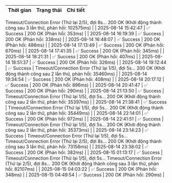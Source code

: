 | Thời gian | Trạng thái | Chi tiết |
|---|---|---|
Timeout/Connection Error (Thử lại 2/5), đợi 8s...
200 OK (Khởi động thành công sau 3 lần thử, phản hồi: 102575ms) |
| 2025-08-14 15:42:47 | ✅ Success | 200 OK (Phản hồi: 353ms) |
| 2025-08-14 16:19:39 | ✅ Success | 200 OK (Phản hồi: 338ms) |
| 2025-08-14 16:48:07 | ✅ Success | 200 OK (Phản hồi: 486ms) |
| 2025-08-14 17:13:49 | ✅ Success | 200 OK (Phản hồi: 670ms) |
| 2025-08-14 17:41:35 | ✅ Success | 200 OK (Phản hồi: 345ms) |
| 2025-08-14 18:21:31 | ✅ Success | 200 OK (Phản hồi: 407ms) |
| 2025-08-14 18:51:37 | ✅ Success | 200 OK (Phản hồi: 326ms) |
| 2025-08-14 19:12:44 | ✅ Success | Timeout/Connection Error (Thử lại 1/5), đợi 5s...
200 OK (Khởi động thành công sau 2 lần thử, phản hồi: 35460ms) |
| 2025-08-14 19:34:54 | ✅ Success | 200 OK (Phản hồi: 408ms) |
| 2025-08-14 20:17:12 | ✅ Success | 200 OK (Phản hồi: 896ms) |
| 2025-08-14 20:41:47 | ✅ Success | 200 OK (Phản hồi: 290ms) |
| 2025-08-14 21:13:50 | ✅ Success | Timeout/Connection Error (Thử lại 1/5), đợi 5s...
200 OK (Khởi động thành công sau 2 lần thử, phản hồi: 35397ms) |
| 2025-08-14 21:38:41 | ✅ Success | Timeout/Connection Error (Thử lại 1/5), đợi 5s...
200 OK (Khởi động thành công sau 2 lần thử, phản hồi: 35449ms) |
| 2025-08-14 22:14:01 | ✅ Success | 200 OK (Phản hồi: 972ms) |
| 2025-08-14 22:41:51 | ✅ Success | Timeout/Connection Error (Thử lại 1/5), đợi 5s...
200 OK (Khởi động thành công sau 2 lần thử, phản hồi: 35373ms) |
| 2025-08-14 23:14:23 | ✅ Success | Timeout/Connection Error (Thử lại 1/5), đợi 5s...
Timeout/Connection Error (Thử lại 2/5), đợi 8s...
200 OK (Khởi động thành công sau 3 lần thử, phản hồi: 73156ms) |
| 2025-08-14 23:38:02 | ✅ Success | 200 OK (Phản hồi: 382ms) |
| 2025-08-15 01:13:17 | ✅ Success | Timeout/Connection Error (Thử lại 1/5), đợi 5s...
Timeout/Connection Error (Thử lại 2/5), đợi 8s...
200 OK (Khởi động thành công sau 3 lần thử, phản hồi: 82107ms) |
| 2025-08-15 04:03:22 | ✅ Success | 200 OK (Phản hồi: 348ms) |
| 2025-08-15 04:49:54 | ✅ Success | 200 OK (Phản hồi: 290ms) |
